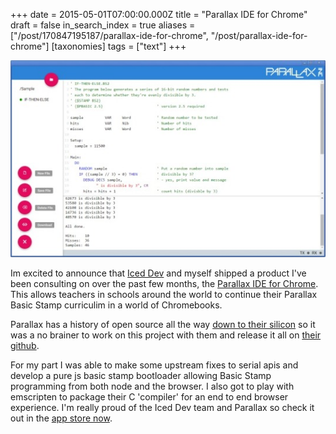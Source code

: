 +++
date = 2015-05-01T07:00:00.000Z
title = "Parallax IDE for Chrome"
draft = false
in_search_index = true
aliases = ["/post/170847195187/parallax-ide-for-chrome", "/post/parallax-ide-for-chrome"]
[taxonomies]
tags = ["text"]
+++

![](/images/tumblr_inline_p43zzfWTJy1rp3p4d_540.jpg)

Im excited to announce that [Iced Dev](https://www.iceddev.com) and myself shipped a product I've been consulting on over the past few months, the [Parallax IDE for Chrome](https://www.parallax.com/news/2015-04-07/basic-stamp-chrome-programming-tool-proves-itself-educational-customers-will-soon). This allows teachers in schools around the world to continue their Parallax Basic Stamp curriculim in a world of Chromebooks.

Parallax has a history of open source all the way [down to their silicon](https://www.parallax.com/microcontrollers/propeller-1-open-source) so it was a no brainer to work on this project with them and release it all on [their github](https://github.com/parallaxinc/Parallax-IDE).

For my part I was able to make some upstream fixes to serial apis and develop a pure js basic stamp bootloader allowing Basic Stamp programming from both node and the browser. I also got to play with emscripten to package their C 'compiler' for an end to end browser experience. I'm really proud of the Iced Dev team and Parallax so check it out in the [app store now](https://chrome.google.com/webstore/detail/parallax-ide/djbdelcnligmaaddjeenddjodmiaoffo?hl=en).
